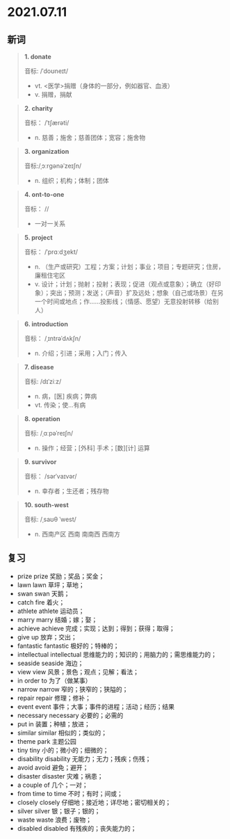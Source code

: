 # 2021.07.11

## 新词

> **1. donate**
>
> 音标: /ˈdoʊneɪt/
>
> - vt. <医学>捐赠（身体的一部分，例如器官、血液）
> - v. 捐赠，捐献


> **2. charity**
>
> 音标：  /ˈtʃærəti/
>
> - n. 慈善；施舍；慈善团体；宽容；施舍物



> **3. organization**
>
> 音标:/ˌɔːrɡənəˈzeɪʃn/
>
> - n. 组织；机构；体制；团体


> **4. ont-to-one**
>
> 音标： //
>
> - 一对一关系


> **5. project**
>
> 音标： /ˈprɑːdʒekt/
>
> - n. （生产或研究）工程；方案；计划；事业；项目；专题研究；住房，廉租住宅区
> - v. 设计；计划；抛射；投射；表现；促进（观点或意象）；确立（好印象）；突出；预测；发送；（声音）扩及远处；想象（自己或场景）在另一个时间或地点；作……投影线；（情感、愿望）无意投射转移（给别人）



> **6. introduction**
>
> 音标：  /ˌɪntrəˈdʌkʃn/
>
> - n. 介绍；引进；采用；入门；传入




> **7. disease**
>
> 音标:  /dɪˈziːz/
>
> - n. 病，[医] 疾病；弊病
> - vt. 传染；使…有病





> **8. operation**
>
> 音标:  /ˌɑːpəˈreɪʃn/
>
> - n. 操作；经营；[外科] 手术；[数][计] 运算


> **9. survivor**
>
> 音标：  /sərˈvaɪvər/
> 
> - n. 幸存者；生还者；残存物


> **10. south-west**
>
> 音标: /ˌsaʊθ ˈwest/
>
> - n. 西南产区 西南 南南西 西南方




## 复习

- prize prize 奖励；奖品；奖金；
- lawn lawn 草坪；草地；
- swan swan 天鹅；
- catch fire 着火；
- athlete athlete 运动员；
- marry marry 结婚；嫁；娶；
- achieve achieve 完成；实现；达到；得到；获得；取得；
- give up 放弃；交出；
- fantastic fantastic 极好的；特棒的；
- intellectual intellectual 思维能力的；知识的；用脑力的；需思维能力的；
- seaside seaside 海边；
- view view 风景；景色；观点；见解；看法；
- in order to 为了（做某事）
- narrow narrow 窄的；狭窄的；狭隘的；
- repair repair 修理；修补；
- event event 事件；大事；事件的进程；活动；经历；结果
- necessary necessary 必要的；必需的
- put in 装置；种植；放进；
- similar similar 相似的；类似的；
- theme park 主题公园
- tiny tiny 小的；微小的；细微的；
- disability disability 无能力；无力；残疾；伤残；
- avoid avoid 避免；避开；
- disaster disaster 灾难；祸患；
- a couple of 几个；一对；
- from time to time 不时；有时；间或；
- closely closely 仔细地；接近地；详尽地；密切相关的；
- silver silver 银；银子；银的；
- waste waste 浪费；废物；
- disabled disabled 有残疾的；丧失能力的；
